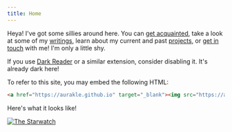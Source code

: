 ```yaml
---
title: Home
---
```


Heya! I've got some sillies around here. You can [get acquainted](/about.html), take a look at some of my [writings](/writings.html), learn about my current and past [projects](/projects.html), or [get in touch](/contact.html) with me! <span class="wobbly">I'm only a little shy</span>.

If you use [Dark Reader](https://darkreader.org) or a similar extension, consider disabling it. It's already dark here!

To refer to this site, you may embed the following HTML:
```html
<a href="https://aurakle.github.io" target="_blank"><img src="https://aurakle.github.io/images/buttons/mine.png" alt="The Starwatch"/></a>
```
Here's what it looks like!
<div class="button-gallery"><a href="/"><img src="/images/buttons/mine.png" alt="The Starwatch"/></a></div>
